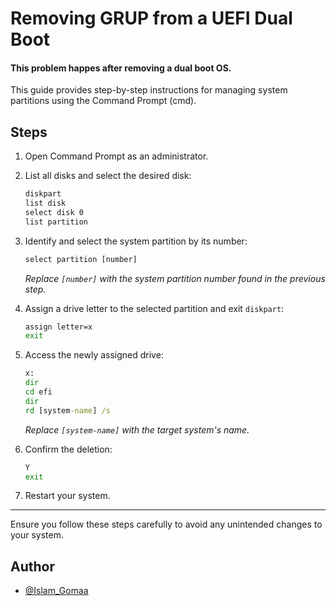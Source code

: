 
# Removing GRUP from a UEFI Dual Boot 

#### This problem happes after removing a dual boot OS.

This guide provides step-by-step instructions for managing system partitions using the Command Prompt (cmd).

## Steps

1. Open Command Prompt as an administrator.

2. List all disks and select the desired disk:
    ```cmd
    diskpart
    list disk
    select disk 0
    list partition
    ```

3. Identify and select the system partition by its number:
    ```cmd
    select partition [number]
    ```
    *Replace `[number]` with the system partition number found in the previous step.*

4. Assign a drive letter to the selected partition and exit `diskpart`:
    ```cmd
    assign letter=x
    exit
    ```

5. Access the newly assigned drive:
    ```cmd
    x:
    dir
    cd efi
    dir
    rd [system-name] /s
    ```
    *Replace `[system-name]` with the target system's name.*

6. Confirm the deletion:
    ```cmd
    Y
    exit
    ```

7. Restart your system.

---

Ensure you follow these steps carefully to avoid any unintended changes to your system.

## Author

- [@Islam_Gomaa](https://github.com/iislamgom3a)

